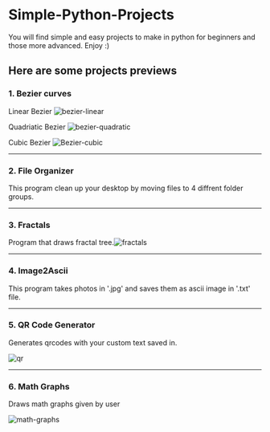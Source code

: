 # Simple-Python-Projects
You will find simple and easy projects to make in python for beginners and those more advanced. Enjoy :)

## Here are some projects previews
### 1. Bezier curves
Linear Bezier
![bezier-linear](https://user-images.githubusercontent.com/64655758/230909901-6f0ca522-0dcc-4fbb-902b-fd24931e34cd.png)

Quadriatic Bezier
![bezier-quadratic](https://user-images.githubusercontent.com/64655758/230909948-8889bdd6-e021-4eed-8d20-8ce3c382873b.png)

Cubic Bezier
![Bezier-cubic](https://user-images.githubusercontent.com/64655758/230909956-fba38107-572e-499e-8987-ad9f0f12d11e.png)

---

### 2. File Organizer
This program clean up your desktop by moving files to 4 diffrent folder groups.

---

### 3. Fractals
Program that draws fractal tree.![fractals](https://user-images.githubusercontent.com/64655758/230911196-0d4556c5-0f71-4bf0-9494-2a72544f78e3.png)

---

### 4. Image2Ascii
This program takes photos in '.jpg' and saves them as ascii image in '.txt' file.

---

### 5. QR Code Generator

Generates qrcodes with your custom text saved in.

![qr](https://user-images.githubusercontent.com/64655758/230913013-98459fbc-6723-4d5b-933f-172ba880d921.png)

---

### 6. Math Graphs

Draws math graphs given by user

![math-graphs](https://user-images.githubusercontent.com/64655758/231170464-6a09dd28-0985-4a4d-81e7-9b5f50530793.png)



